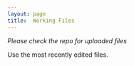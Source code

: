 ```yaml
---
layout: page
title:  Working Files
---
```



*Please check the repo for uploaded files*

Use the most recently edited files.

